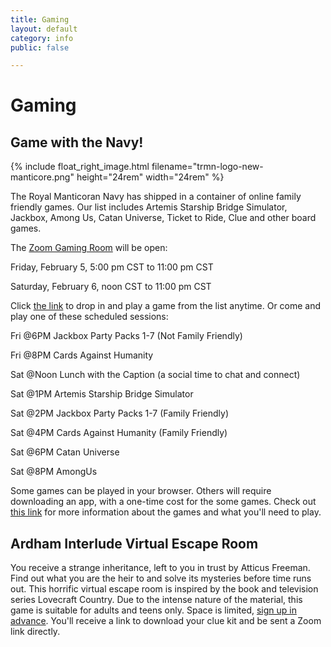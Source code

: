 ```yaml
---
title: Gaming
layout: default
category: info
public: false

---
```

# Gaming

## Game with the Navy!

{% include float_right_image.html filename="trmn-logo-new-manticore.png" height="24rem" width="24rem" %}

The Royal Manticoran Navy has shipped in a container of online family friendly games. Our list includes Artemis Starship Bridge Simulator, Jackbox, Among Us, Catan Universe, Ticket to Ride, Clue and other board games.

The [Zoom Gaming Room](https://us02web.zoom.us/j/82810906354?pwd=WTBVNXlaVDhiQkU2NDZYZE5XWWZNQT09) will be open:

Friday, February 5, 5:00 pm CST to 11:00 pm CST

Saturday, February 6, noon CST to 11:00 pm CST

Click [the link](https://us02web.zoom.us/j/82810906354?pwd=WTBVNXlaVDhiQkU2NDZYZE5XWWZNQT09) to drop in and play a game from the list anytime. Or come and play one of these scheduled sessions:

Fri @6PM Jackbox Party Packs 1-7 (Not Family Friendly)

Fri @8PM Cards Against Humanity

Sat @Noon Lunch with the Caption (a social time to chat and connect)

Sat @1PM Artemis Starship Bridge Simulator

Sat @2PM Jackbox Party Packs 1-7 (Family Friendly)

Sat @4PM Cards Against Humanity (Family Friendly)

Sat @6PM Catan Universe

Sat @8PM AmongUs

Some games can be played in your browser. Others will require downloading an app, with a one-time cost for the some games. Check out [this link](https://drive.google.com/file/d/1sDp_Sbb8shnTFdQYIckLGl2hR_6rru1C/view?usp=sharing) for more information about the games and what you'll need to play.

## Ardham Interlude Virtual Escape Room

You receive a strange inheritance, left to you in trust by Atticus Freeman. Find out what you are the heir to and solve its mysteries before time runs out. This horrific virtual escape room is inspired by the book and television series Lovecraft Country. Due to the intense nature of the material, this game is suitable for adults and teens only. Space is limited, [sign up in advance](https://forms.gle/rP3GX8k5CJ1ZJGY59). You'll receive a link to download your clue kit and be sent a Zoom link directly.